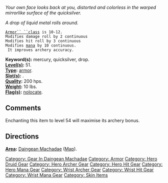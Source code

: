 *Your own face looks back at you, distorted and colorless in the warped
mirrorlike surface of the quicksilver.*

*A drop of liquid metal rolls around.*

[`Armor`` ``class`](Armor_Values "wikilink")` is 10-12.`  
`Modifies damage roll by 2 continuous`  
`Modifies hit roll by 3 continuous`  
`Modifies `[`mana`](Mana_Points "wikilink")` by 10 continuous.`  
` It improves archery accuracy.`

**Keyword(s):** mercury, quicksilver, drop.  
**[Level(s)](Object_Level "wikilink"):** 51.  
**[Type](:Category:_Object_Types "wikilink"):**
[armor](:Category:_Armor "wikilink").  
**[Slot(s)](Object_Slots "wikilink"):** <worn on wrist>.  
**[Quality](Object_Quality "wikilink"):** 200 hps.  
**[Weight](Object_Weight "wikilink"):** 10 lbs.  
**[Flag(s)](:Category:_Object_Flags "wikilink"):**
[nolocate](Nolocate_Flag "wikilink").  

## Comments

Enchanting this item to level 54 will maximise its archery bonus.

## Directions

**[Area](:Category:_Areas "wikilink"):** [Daingean
Machadae](:Category:_Daingean_Machadae "wikilink")
([Map](Daingean_Machadae_Map "wikilink")).  

[Category: Gear In Daingean
Machadae](Category:_Gear_In_Daingean_Machadae "wikilink") [Category:
Armor](Category:_Armor "wikilink") [Category: Hero Druid
Gear](Category:_Hero_Druid_Gear "wikilink") [Category: Hero Archer
Gear](Category:_Hero_Archer_Gear "wikilink") [Category: Hero Hit
Gear](Category:_Hero_Hit_Gear "wikilink") [Category: Hero Mana
Gear](Category:_Hero_Mana_Gear "wikilink") [Category: Wrist Archer
Gear](Category:_Wrist_Archer_Gear "wikilink") [Category: Wrist Hit
Gear](Category:_Wrist_Hit_Gear "wikilink") [Category: Wrist Mana
Gear](Category:_Wrist_Mana_Gear "wikilink") [Category: Skin
Items](Category:_Skin_Items "wikilink")

